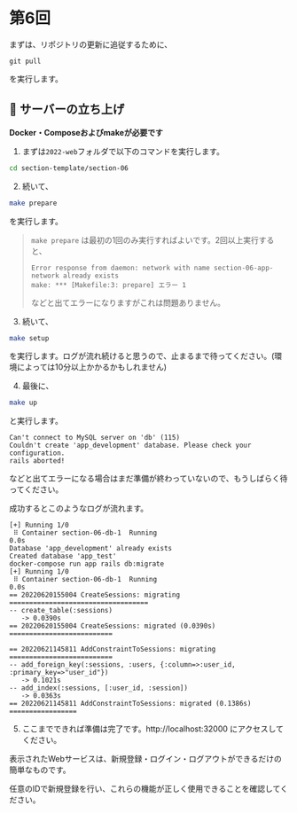 # 第6回

まずは、リポジトリの更新に追従するために、

```
git pull
```

を実行します。

## 🔨 サーバーの立ち上げ

**Docker・Composeおよびmakeが必要です**

1. まずは`2022-web`フォルダで以下のコマンドを実行します。

```bash
cd section-template/section-06
```

2. 続いて、

```bash
make prepare
```

を実行します。

> `make prepare` は最初の1回のみ実行すればよいです。2回以上実行すると、
> 
> ```
> Error response from daemon: network with name section-06-app-network already exists
> make: *** [Makefile:3: prepare] エラー 1
> ```
> 
> などと出てエラーになりますがこれは問題ありません。

3. 続いて、

```bash
make setup
```

を実行します。ログが流れ続けると思うので、止まるまで待ってください。(環境によっては10分以上かかるかもしれません)

4. 最後に、

```bash
make up
```

と実行します。

```
Can't connect to MySQL server on 'db' (115)
Couldn't create 'app_development' database. Please check your configuration.
rails aborted!
```

などと出てエラーになる場合はまだ準備が終わっていないので、もうしばらく待ってください。

成功するとこのようなログが流れます。

```
[+] Running 1/0
 ⠿ Container section-06-db-1  Running                                       0.0s
Database 'app_development' already exists
Created database 'app_test'
docker-compose run app rails db:migrate
[+] Running 1/0
 ⠿ Container section-06-db-1  Running                                       0.0s
== 20220620155004 CreateSessions: migrating ===================================
-- create_table(:sessions)
   -> 0.0390s
== 20220620155004 CreateSessions: migrated (0.0390s) ==========================

== 20220621145811 AddConstraintToSessions: migrating ==========================
-- add_foreign_key(:sessions, :users, {:column=>:user_id, :primary_key=>"user_id"})
   -> 0.1021s
-- add_index(:sessions, [:user_id, :session])
   -> 0.0363s
== 20220621145811 AddConstraintToSessions: migrated (0.1386s) =================
```

5. ここまでできれば準備は完了です。http://localhost:32000 にアクセスしてください。

表示されたWebサービスは、新規登録・ログイン・ログアウトができるだけの簡単なものです。

任意のIDで新規登録を行い、これらの機能が正しく使用できることを確認してください。
